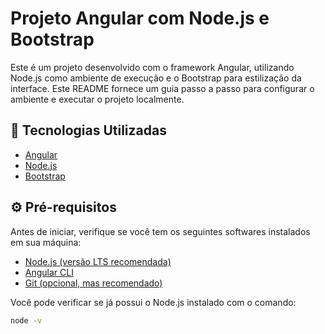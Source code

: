 # Projeto Angular com Node.js e Bootstrap

Este é um projeto desenvolvido com o framework Angular, utilizando Node.js como ambiente de execução e o Bootstrap para estilização da interface. Este README fornece um guia passo a passo para configurar o ambiente e executar o projeto localmente.

## 🧰 Tecnologias Utilizadas

- [Angular](https://angular.io/)
- [Node.js](https://nodejs.org/)
- [Bootstrap](https://getbootstrap.com/)

## ⚙️ Pré-requisitos

Antes de iniciar, verifique se você tem os seguintes softwares instalados em sua máquina:

- [Node.js (versão LTS recomendada)](https://nodejs.org/)
- [Angular CLI](https://angular.io/cli)
- [Git (opcional, mas recomendado)](https://git-scm.com/)

Você pode verificar se já possui o Node.js instalado com o comando:

```bash
node -v
